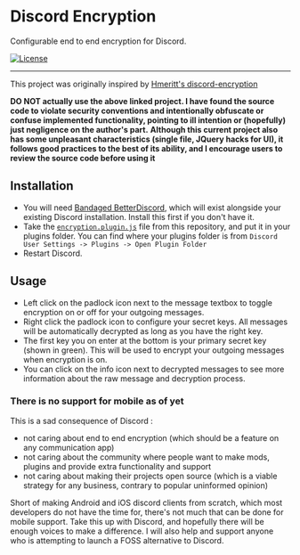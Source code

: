 # Discord Encryption

Configurable end to end encryption for Discord.

[![License](https://img.shields.io/github/license/EnKrypt/DiscordEncryption.svg)](https://raw.githubusercontent.com/EnKrypt/DiscordEncryption/master/LICENSE)

---

This project was originally inspired by [Hmeritt's discord-encryption](https://github.com/Hmerritt/discord-encryption)

**DO NOT actually use the above linked project. I have found the source code to violate security conventions and intentionally obfuscate or confuse implemented functionality, pointing to ill intention or (hopefully) just negligence on the author's part.**
**Although this current project also has some unpleasant characteristics (single file, JQuery hacks for UI), it follows good practices to the best of its ability, and I encourage users to review the source code before using it**

## Installation
* You will need [Bandaged BetterDiscord](https://rauenzi.github.io/BetterDiscordApp/), which will exist alongside your existing Discord installation. Install this first if you don't have it.
* Take the [`encryption.plugin.js`](https://raw.githubusercontent.com/EnKrypt/DiscordEncryption/master/encryption.plugin.js) file from this repository, and put it in your plugins folder. You can find where your plugins folder is from `Discord User Settings -> Plugins -> Open Plugin Folder`
* Restart Discord.

## Usage

* Left click on the padlock icon next to the message textbox to toggle encryption on or off for your outgoing messages.
* Right click the padlock icon to configure your secret keys. All messages will be automatically decrypted as long as you have the right key.
* The first key you on enter at the bottom is your primary secret key (shown in green). This will be used to encrypt your outgoing messages when encryption is on.
* You can click on the info icon next to decrypted messages to see more information about the raw message and decryption process.

### There is no support for mobile as of yet
This is a sad consequence of Discord :
* not caring about end to end encryption (which should be a feature on any communication app)
* not caring about the community where people want to make mods, plugins and provide extra functionality and support
* not caring about making their projects open source (which is a viable strategy for any business, contrary to popular uninformed opinion)

Short of making Android and iOS discord clients from scratch, which most developers do not have the time for, there's not much that can be done for mobile support. Take this up with Discord, and hopefully there will be enough voices to make a difference. I will also help and support anyone who is attempting to launch a FOSS alternative to Discord.
